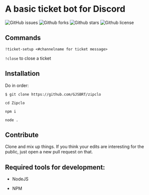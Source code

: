 # A basic ticket bot for Discord

![GitHub issues](https://img.shields.io/github/issues/GJSBRT/TicketBot)
![Github forks](https://img.shields.io/github/forks/GJSBRT/TicketBot)
![Github stars](https://img.shields.io/github/stars/GJSBRT/TicketBot)
![Github license](https://img.shields.io/github/license/GJSBRT/TicketBot)

## Commands

```!ticket-setup <#channelname for ticket message>```

```!close``` to close a ticket

## Installation

Do in order:

`$ git clone https://github.com/GJSBRT/zipclo`

`cd Zipclo`

`npm i`

`node .`

## Contribute

Clone and mix up things. If you think your edits are interesting for the public, just open a new pull request on that.

## Required tools for development:

* NodeJS

* NPM
